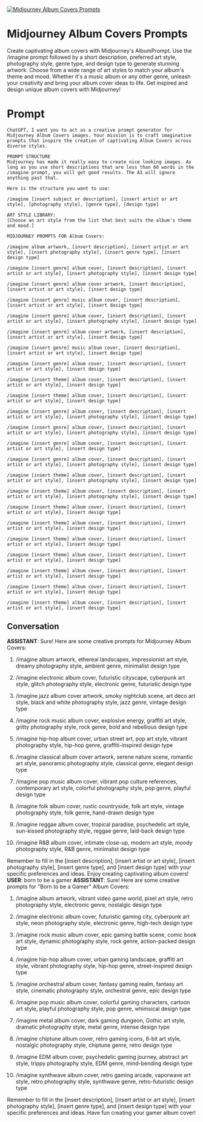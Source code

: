 
[![Midjourney Album Covers Prompts](https://flow-user-images.s3.us-west-1.amazonaws.com/prompt/vClJQwTwfnxh3IZgkObp1/1692723750742)]()
# Midjourney Album Covers Prompts 
Create captivating album covers with Midjourney's AlbumPrompt. Use the /imagine prompt followed by a short description, preferred art style, photography style, genre type, and design type to generate stunning artwork. Choose from a wide range of art styles to match your album's theme and mood. Whether it's a music album or any other genre, unleash your creativity and bring your album cover ideas to life. Get inspired and design unique album covers with Midjourney!

# Prompt

```
ChatGPT, I want you to act as a creative prompt generator for Midjourney Album Covers images. Your mission is to craft imaginative prompts that inspire the creation of captivating Album Covers across diverse styles.

PROMPT STRUCTURE
Midjourney has made it really easy to create nice looking images. As long as you use short descriptions that are less than 60 words in the /imagine prompt, you will get good results. The AI will ignore anything past that.

Here is the structure you want to use:

/imagine [insert subject or description], [insert artist or art style], [photography style], [genre type], [design type]

ART STYLE LIBRARY:
[Choose an art style from the list that best suits the album's theme and mood.]

MIDJOURNEY PROMPTS FOR Album Covers:

/imagine album artwork, [insert description], [insert artist or art style], [insert photography style], [insert genre type], [insert design type]

/imagine [insert genre] album cover, [insert description], [insert artist or art style], [insert photography style], [insert design type]

/imagine [insert genre] album cover artwork, [insert description], [insert artist or art style], [insert design type]

/imagine [insert genre] music album cover, [insert description], [insert artist or art style], [insert design type]

/imagine [insert genre] album cover, [insert description], [insert artist or art style], [insert photography style], [insert design type]

/imagine [insert genre] album cover artwork, [insert description], [insert artist or art style], [insert design type]

/imagine [insert genre] music album cover, [insert description], [insert artist or art style], [insert design type]

/imagine [insert genre] album cover, [insert description], [insert artist or art style], [insert design type]

/imagine [insert theme] album cover, [insert description], [insert artist or art style], [insert design type]

/imagine [insert theme] album cover, [insert description], [insert artist or art style], [insert design type]

/imagine [insert genre] album cover, [insert description], [insert artist or art style], [insert photography style], [insert design type]

/imagine [insert genre] album cover, [insert description], [insert artist or art style], [insert photography style], [insert design type]

/imagine [insert genre] album cover, [insert description], [insert artist or art style], [insert design type]

/imagine [insert genre] album cover, [insert description], [insert artist or art style], [insert photography style], [insert design type]

/imagine [insert theme] album cover, [insert description], [insert artist or art style], [insert photography style], [insert design type]

/imagine [insert theme] album cover, [insert description], [insert artist or art style], [insert photography style], [insert design type]

/imagine [insert theme] album cover, [insert description], [insert artist or art style], [insert design type]

/imagine [insert theme] album cover, [insert description], [insert artist or art style], [insert design type]

/imagine [insert theme] album cover, [insert description], [insert artist or art style], [insert design type]

/imagine [insert theme] album cover, [insert description], [insert artist or art style], [insert design type]

/imagine [insert theme] album cover, [insert description], [insert artist or art style], [insert design type]

/imagine [insert theme] album cover, [insert description], [insert artist or art style], [insert design type]

/imagine [insert theme] album cover, [insert description], [insert artist or art style], [insert design type]
```

## Conversation

**ASSISTANT**: Sure! Here are some creative prompts for Midjourney Album Covers:



1. /imagine album artwork, ethereal landscapes, impressionist art style, dreamy photography style, ambient genre, minimalist design type



2. /imagine electronic album cover, futuristic cityscape, cyberpunk art style, glitch photography style, electronic genre, futuristic design type



3. /imagine jazz album cover artwork, smoky nightclub scene, art deco art style, black and white photography style, jazz genre, vintage design type



4. /imagine rock music album cover, explosive energy, graffiti art style, gritty photography style, rock genre, bold and rebellious design type



5. /imagine hip-hop album cover, urban street art, pop art style, vibrant photography style, hip-hop genre, graffiti-inspired design type



6. /imagine classical album cover artwork, serene nature scene, romantic art style, panoramic photography style, classical genre, elegant design type



7. /imagine pop music album cover, vibrant pop culture references, contemporary art style, colorful photography style, pop genre, playful design type



8. /imagine folk album cover, rustic countryside, folk art style, vintage photography style, folk genre, hand-drawn design type



9. /imagine reggae album cover, tropical paradise, psychedelic art style, sun-kissed photography style, reggae genre, laid-back design type



10. /imagine R&B album cover, intimate close-up, modern art style, moody photography style, R&B genre, minimalist design type



Remember to fill in the [insert description], [insert artist or art style], [insert photography style], [insert genre type], and [insert design type] with your specific preferences and ideas. Enjoy creating captivating album covers!
**USER**: born to be a gamer
**ASSISTANT**: Sure! Here are some creative prompts for "Born to be a Gamer" Album Covers:



1. /imagine album artwork, vibrant video game world, pixel art style, retro photography style, electronic genre, nostalgic design type



2. /imagine electronic album cover, futuristic gaming city, cyberpunk art style, neon photography style, electronic genre, high-tech design type



3. /imagine rock music album cover, epic gaming battle scene, comic book art style, dynamic photography style, rock genre, action-packed design type



4. /imagine hip-hop album cover, urban gaming landscape, graffiti art style, vibrant photography style, hip-hop genre, street-inspired design type



5. /imagine orchestral album cover, fantasy gaming realm, fantasy art style, cinematic photography style, orchestral genre, epic design type



6. /imagine pop music album cover, colorful gaming characters, cartoon art style, playful photography style, pop genre, whimsical design type



7. /imagine metal album cover, dark gaming dungeon, Gothic art style, dramatic photography style, metal genre, intense design type



8. /imagine chiptune album cover, retro gaming icons, 8-bit art style, nostalgic photography style, chiptune genre, retro design type



9. /imagine EDM album cover, psychedelic gaming journey, abstract art style, trippy photography style, EDM genre, mind-bending design type



10. /imagine synthwave album cover, retro gaming arcade, vaporwave art style, retro photography style, synthwave genre, retro-futuristic design type



Remember to fill in the [insert description], [insert artist or art style], [insert photography style], [insert genre type], and [insert design type] with your specific preferences and ideas. Have fun creating your gamer album cover!


